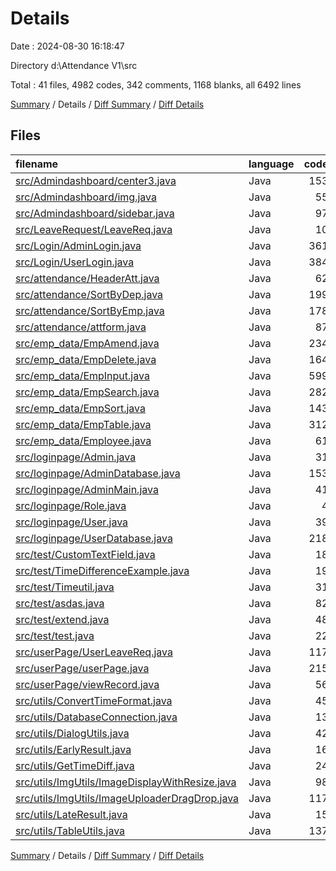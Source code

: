 # Details

Date : 2024-08-30 16:18:47

Directory d:\\Attendance V1\\src

Total : 41 files,  4982 codes, 342 comments, 1168 blanks, all 6492 lines

[Summary](results.md) / Details / [Diff Summary](diff.md) / [Diff Details](diff-details.md)

## Files
| filename | language | code | comment | blank | total |
| :--- | :--- | ---: | ---: | ---: | ---: |
| [src/Admindashboard/center3.java](/src/Admindashboard/center3.java) | Java | 153 | 16 | 25 | 194 |
| [src/Admindashboard/img.java](/src/Admindashboard/img.java) | Java | 55 | 2 | 18 | 75 |
| [src/Admindashboard/sidebar.java](/src/Admindashboard/sidebar.java) | Java | 97 | 5 | 19 | 121 |
| [src/LeaveRequest/LeaveReq.java](/src/LeaveRequest/LeaveReq.java) | Java | 10 | 0 | 3 | 13 |
| [src/Login/AdminLogin.java](/src/Login/AdminLogin.java) | Java | 361 | 2 | 83 | 446 |
| [src/Login/UserLogin.java](/src/Login/UserLogin.java) | Java | 384 | 1 | 80 | 465 |
| [src/attendance/HeaderAtt.java](/src/attendance/HeaderAtt.java) | Java | 62 | 4 | 12 | 78 |
| [src/attendance/SortByDep.java](/src/attendance/SortByDep.java) | Java | 199 | 13 | 53 | 265 |
| [src/attendance/SortByEmp.java](/src/attendance/SortByEmp.java) | Java | 178 | 10 | 47 | 235 |
| [src/attendance/attform.java](/src/attendance/attform.java) | Java | 87 | 11 | 21 | 119 |
| [src/emp_data/EmpAmend.java](/src/emp_data/EmpAmend.java) | Java | 234 | 3 | 47 | 284 |
| [src/emp_data/EmpDelete.java](/src/emp_data/EmpDelete.java) | Java | 164 | 23 | 32 | 219 |
| [src/emp_data/EmpInput.java](/src/emp_data/EmpInput.java) | Java | 599 | 40 | 124 | 763 |
| [src/emp_data/EmpSearch.java](/src/emp_data/EmpSearch.java) | Java | 282 | 28 | 60 | 370 |
| [src/emp_data/EmpSort.java](/src/emp_data/EmpSort.java) | Java | 143 | 9 | 43 | 195 |
| [src/emp_data/EmpTable.java](/src/emp_data/EmpTable.java) | Java | 312 | 20 | 80 | 412 |
| [src/emp_data/Employee.java](/src/emp_data/Employee.java) | Java | 61 | 1 | 16 | 78 |
| [src/loginpage/Admin.java](/src/loginpage/Admin.java) | Java | 31 | 2 | 10 | 43 |
| [src/loginpage/AdminDatabase.java](/src/loginpage/AdminDatabase.java) | Java | 153 | 5 | 23 | 181 |
| [src/loginpage/AdminMain.java](/src/loginpage/AdminMain.java) | Java | 41 | 7 | 15 | 63 |
| [src/loginpage/Role.java](/src/loginpage/Role.java) | Java | 4 | 0 | 3 | 7 |
| [src/loginpage/User.java](/src/loginpage/User.java) | Java | 39 | 2 | 13 | 54 |
| [src/loginpage/UserDatabase.java](/src/loginpage/UserDatabase.java) | Java | 218 | 20 | 54 | 292 |
| [src/test/CustomTextField.java](/src/test/CustomTextField.java) | Java | 18 | 16 | 13 | 47 |
| [src/test/TimeDifferenceExample.java](/src/test/TimeDifferenceExample.java) | Java | 19 | 5 | 7 | 31 |
| [src/test/Timeutil.java](/src/test/Timeutil.java) | Java | 31 | 2 | 9 | 42 |
| [src/test/asdas.java](/src/test/asdas.java) | Java | 82 | 6 | 17 | 105 |
| [src/test/extend.java](/src/test/extend.java) | Java | 48 | 4 | 12 | 64 |
| [src/test/test.java](/src/test/test.java) | Java | 22 | 2 | 6 | 30 |
| [src/userPage/UserLeaveReq.java](/src/userPage/UserLeaveReq.java) | Java | 117 | 2 | 19 | 138 |
| [src/userPage/userPage.java](/src/userPage/userPage.java) | Java | 215 | 18 | 55 | 288 |
| [src/userPage/viewRecord.java](/src/userPage/viewRecord.java) | Java | 56 | 5 | 15 | 76 |
| [src/utils/ConvertTimeFormat.java](/src/utils/ConvertTimeFormat.java) | Java | 45 | 2 | 7 | 54 |
| [src/utils/DatabaseConnection.java](/src/utils/DatabaseConnection.java) | Java | 13 | 0 | 5 | 18 |
| [src/utils/DialogUtils.java](/src/utils/DialogUtils.java) | Java | 42 | 2 | 12 | 56 |
| [src/utils/EarlyResult.java](/src/utils/EarlyResult.java) | Java | 16 | 0 | 6 | 22 |
| [src/utils/GetTimeDiff.java](/src/utils/GetTimeDiff.java) | Java | 24 | 15 | 15 | 54 |
| [src/utils/ImgUtils/ImageDisplayWithResize.java](/src/utils/ImgUtils/ImageDisplayWithResize.java) | Java | 98 | 17 | 29 | 144 |
| [src/utils/ImgUtils/ImageUploaderDragDrop.java](/src/utils/ImgUtils/ImageUploaderDragDrop.java) | Java | 117 | 6 | 21 | 144 |
| [src/utils/LateResult.java](/src/utils/LateResult.java) | Java | 15 | 0 | 5 | 20 |
| [src/utils/TableUtils.java](/src/utils/TableUtils.java) | Java | 137 | 16 | 34 | 187 |

[Summary](results.md) / Details / [Diff Summary](diff.md) / [Diff Details](diff-details.md)